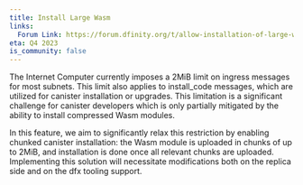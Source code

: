 ```yaml
---
title: Install Large Wasm 
links:
  Forum Link: https://forum.dfinity.org/t/allow-installation-of-large-wasm-modules/17372
eta: Q4 2023
is_community: false
---
```


The Internet Computer currently imposes a 2MiB limit on ingress messages for most subnets. This limit also applies to install_code messages, which are utilized for canister installation or upgrades. This limitation is a significant challenge for canister developers which is only partially mitigated by the ability to install compressed Wasm modules.

In this feature, we aim to significantly relax this restriction by enabling chunked canister installation: the Wasm module is uploaded in chunks of up to 2MiB, and installation is done once all relevant chunks are uploaded. Implementing this solution will necessitate modifications both on the replica side and on the dfx tooling support.


